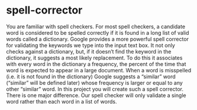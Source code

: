 # spell-corrector
You are familiar with spell checkers. For most spell checkers, a candidate word is considered to
be spelled correctly if it is found in a long list of valid words called a dictionary. Google provides
a more powerful spell corrector for validating the keywords we type into the input text box. It not
only checks against a dictionary, but, if it doesn’t find the keyword in the dictionary, it suggests
a most likely replacement. To do this it associates with every word in the dictionary a frequency,
the percent of the time that word is expected to appear in a large document. When a word is
misspelled (i.e. it is not found in the dictionary) Google suggests a “similar” word (“similar” will
be defined later) whose frequency is larger or equal to any other “similar” word.
In this project you will create such a spell corrector. There is one major difference. Our spell
checker will only validate a single word rather than each word in a list of words.
